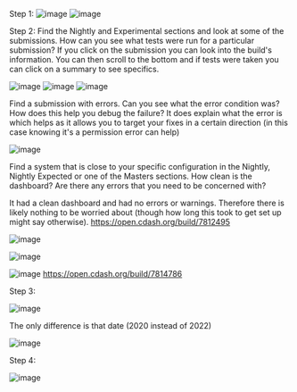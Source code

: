 Step 1:
![image](https://user-images.githubusercontent.com/68211239/160031173-dbe127ec-187a-41cb-8efe-3820e1d022f6.png)
![image](https://user-images.githubusercontent.com/68211239/160031203-09276215-0d0f-4706-8ba8-f3b33b99fc96.png)


Step 2:
Find the Nightly and Experimental sections and look at some of the submissions. How can you see what tests were run for a particular submission?
If you click on the submission you can look into the build's information. You can then scroll to the bottom and if tests were taken you can click on a summary to see specifics.

![image](https://user-images.githubusercontent.com/68211239/160032025-2797e81a-6bc3-4d42-8761-226110bd5d5c.png)
![image](https://user-images.githubusercontent.com/68211239/160032072-b7debdba-8739-465e-8804-29a549b07e80.png)
![image](https://user-images.githubusercontent.com/68211239/160032227-55cf4841-b572-4d65-9d36-32ea4874d93d.png)

Find a submission with errors. Can you see what the error condition was? How does this help you debug the failure?
It does explain what the error is which helps as it allows you to target your fixes in a certain direction (in this case knowing it's a permission error can help)

![image](https://user-images.githubusercontent.com/68211239/160033054-8976a45c-4bc0-4b79-b255-7c8aac69d799.png)

Find a system that is close to your specific configuration in the Nightly, Nightly Expected or one of the Masters sections. How clean is the dashboard? Are there any errors that you need to be concerned with?

It had a clean dashboard and had no errors or warnings. Therefore there is likely nothing to be worried about (though how long this took to get set up might say otherwise).
https://open.cdash.org/build/7812495

![image](https://user-images.githubusercontent.com/68211239/160033293-04d339c2-9122-4201-a084-021d7897127f.png)

![image](https://user-images.githubusercontent.com/68211239/160033415-1134ec82-8282-4edd-b20a-09feed7d49d6.png)

![image](https://user-images.githubusercontent.com/68211239/160040631-c3549d79-022b-4c23-a6ab-807544139b3e.png)
https://open.cdash.org/build/7814786


Step 3:

![image](https://user-images.githubusercontent.com/68211239/160043843-bc7b9df9-eaa7-44ef-9863-d46fb451c5c8.png)

The only difference is that date (2020 instead of 2022)

![image](https://user-images.githubusercontent.com/68211239/160045569-838cc2da-3df8-4db3-9daa-7de7fd4783c0.png)



Step 4:

![image](https://user-images.githubusercontent.com/68211239/160051042-aadb05b3-dee7-42b2-9e2a-22faa9c752fb.png)



